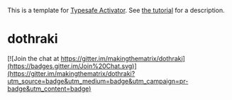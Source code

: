 This is a template for [Typesafe Activator](http://typesafe.com/platform/getstarted). See [the tutorial](tutorial/index.html) for a description.
# dothraki

[![Join the chat at https://gitter.im/makingthematrix/dothraki](https://badges.gitter.im/Join%20Chat.svg)](https://gitter.im/makingthematrix/dothraki?utm_source=badge&utm_medium=badge&utm_campaign=pr-badge&utm_content=badge)
